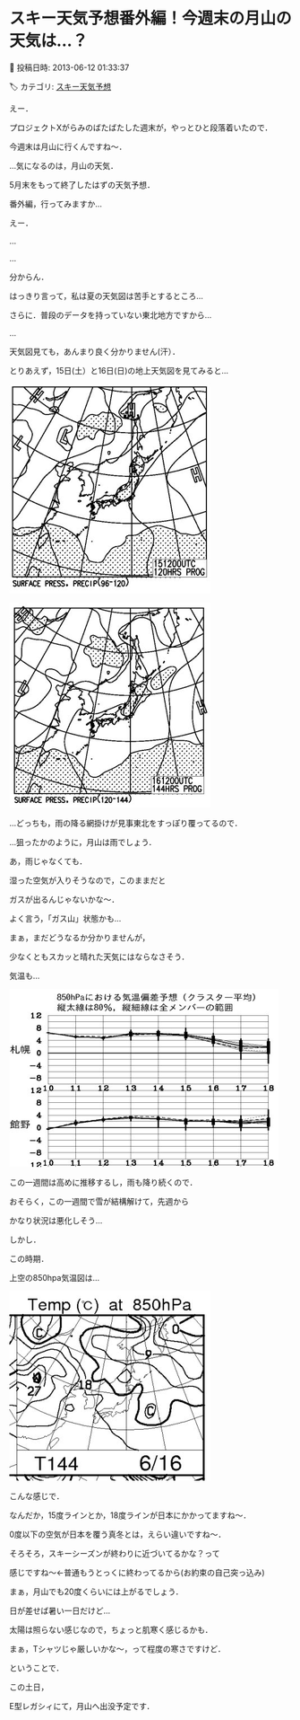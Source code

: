 # スキー天気予想番外編！今週末の月山の天気は…？

📅 投稿日時: 2013-06-12 01:33:37

🏷️ カテゴリ: [スキー天気予想](c6554f5c3c106093b511a8daae23757e8.md)

えー．





プロジェクトXがらみのばたばたした週末が，やっとひと段落着いたので．


今週末は月山に行くんですね～．





…気になるのは，月山の天気．


5月末をもって終了したはずの天気予想．


番外編，行ってみますか…





えー．


…


…


分からん．


はっきり言って，私は夏の天気図は苦手とするところ…


さらに．普段のデータを持っていない東北地方ですから…


…


天気図見ても，あんまり良く分かりません(汗）．





とりあえず，15日(土）と16日(日)の地上天気図を見てみると…




![0c2044e106302f3bbde66e964b76a0a6.jpg](images/0c2044e106302f3bbde66e964b76a0a6.jpg)






![5a37069b6e615f30c47424261309ad8f.jpg](images/5a37069b6e615f30c47424261309ad8f.jpg)




…どっちも，雨の降る網掛けが見事東北をすっぽり覆ってるので．


…狙ったかのように，月山は雨でしょう．


あ，雨じゃなくても．


湿った空気が入りそうなので，このままだと


ガスが出るんじゃないかな～．


よく言う，「ガス山」状態かも…


まぁ，まだどうなるか分かりませんが，


少なくともスカッと晴れた天気にはならなさそう．





気温も…




![54dc3dc170bf50d4c25317f465c51d95.jpg](images/54dc3dc170bf50d4c25317f465c51d95.jpg)




この一週間は高めに推移するし，雨も降り続くので．


おそらく，この一週間で雪が結構解けて，先週から


かなり状況は悪化しそう…





しかし．


この時期．


上空の850hpa気温図は…




![e8fe0efffb586cfba4fdca1eb41451e5.jpg](images/e8fe0efffb586cfba4fdca1eb41451e5.jpg)




こんな感じで．


なんだか，15度ラインとか，18度ラインが日本にかかってますね～．


0度以下の空気が日本を覆う真冬とは，えらい違いですね～．


そろそろ，スキーシーズンが終わりに近づいてるかな？って


感じですね～←普通もうとっくに終わってるから(お約束の自己突っ込み)





まぁ，月山でも20度くらいには上がるでしょう．


日が差せば暑い一日だけど…


太陽は照らない感じなので，ちょっと肌寒く感じるかも．


まぁ，Tシャツじゃ厳しいかな～，って程度の寒さですけど．





ということで．


この土日，


E型レガシィにて，月山へ出没予定です．
